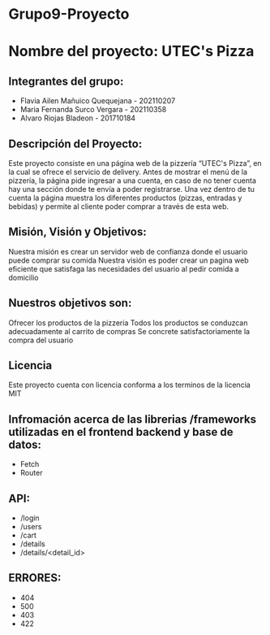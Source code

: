 # Grupo9-Proyecto

# Nombre del proyecto: UTEC's Pizza

## Integrantes del grupo:
- Flavia Ailen Mañuico Quequejana - 202110207
- Maria Fernanda Surco Vergara - 202110358
- Alvaro Riojas Bladeon - 201710184


## Descripción del Proyecto:
Este proyecto consiste en una página web de la pizzería “UTEC's Pizza”, en la cual se ofrece el servicio de delivery. Antes de mostrar el menú de la pizzería, la página pide ingresar a una cuenta, en caso de no tener cuenta hay una sección donde te envía a poder registrarse. Una vez dentro de tu cuenta la página muestra los diferentes productos (pizzas, entradas y bebidas) y permite al cliente poder comprar a través de esta web.

## Misión, Visión y Objetivos:
Nuestra misión es crear un servidor web de confianza donde el usuario puede comprar su comida Nuestra visión es poder crear un pagina web eficiente que satisfaga las necesidades del usuario al pedir comida a domicilio

## Nuestros objetivos son:

Ofrecer los productos de la pizzeria
Todos los productos se conduzcan adecuadamente al carrito de compras
Se concrete satisfactoriamente la compra del usuario

## Licencia
Este proyecto cuenta con licencia conforma a los terminos de la licencia MIT

## Infromación acerca de las librerias /frameworks utilizadas en el frontend backend y base de datos:
- Fetch
- Router

## API:
- /login
- /users
- /cart
- /details
- /details/<detail_id>


## ERRORES:
- 404
- 500
- 403
- 422
